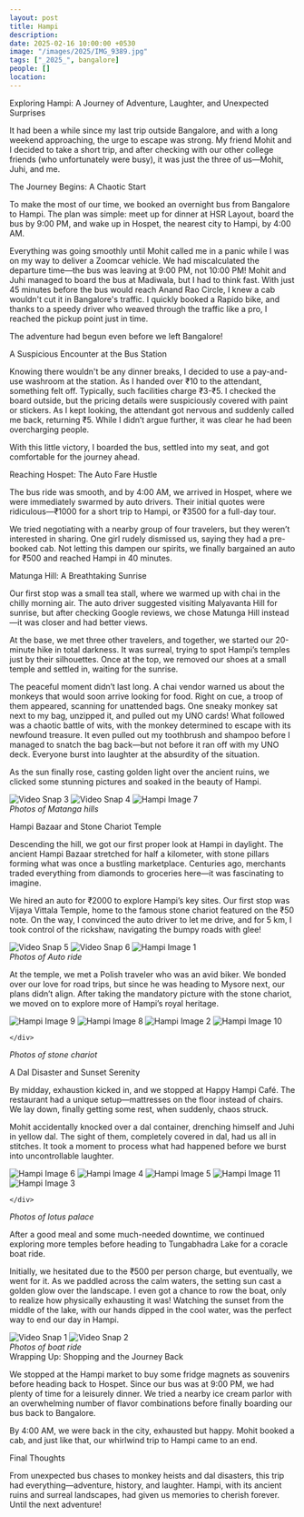 ```yaml
---
layout: post
title: Hampi
description: 
date: 2025-02-16 10:00:00 +0530
image: "/images/2025/IMG_9389.jpg"
tags: ["_2025_", bangalore]
people: []
location: 
---
```


Exploring Hampi: A Journey of Adventure, Laughter, and Unexpected Surprises

It had been a while since my last trip outside Bangalore, and with a long weekend approaching, the urge to escape was strong. My friend Mohit and I decided to take a short trip, and after checking with our other college friends (who unfortunately were busy), it was just the three of us—Mohit, Juhi, and me.

The Journey Begins: A Chaotic Start

To make the most of our time, we booked an overnight bus from Bangalore to Hampi. The plan was simple: meet up for dinner at HSR Layout, board the bus by 9:00 PM, and wake up in Hospet, the nearest city to Hampi, by 4:00 AM.

Everything was going smoothly until Mohit called me in a panic while I was on my way to deliver a Zoomcar vehicle. We had miscalculated the departure time—the bus was leaving at 9:00 PM, not 10:00 PM! Mohit and Juhi managed to board the bus at Madiwala, but I had to think fast. With just 45 minutes before the bus would reach Anand Rao Circle, I knew a cab wouldn't cut it in Bangalore's traffic. I quickly booked a Rapido bike, and thanks to a speedy driver who weaved through the traffic like a pro, I reached the pickup point just in time.

The adventure had begun even before we left Bangalore!

A Suspicious Encounter at the Bus Station

Knowing there wouldn't be any dinner breaks, I decided to use a pay-and-use washroom at the station. As I handed over ₹10 to the attendant, something felt off. Typically, such facilities charge ₹3-₹5. I checked the board outside, but the pricing details were suspiciously covered with paint or stickers. As I kept looking, the attendant got nervous and suddenly called me back, returning ₹5. While I didn’t argue further, it was clear he had been overcharging people.

With this little victory, I boarded the bus, settled into my seat, and got comfortable for the journey ahead.

Reaching Hospet: The Auto Fare Hustle

The bus ride was smooth, and by 4:00 AM, we arrived in Hospet, where we were immediately swarmed by auto drivers. Their initial quotes were ridiculous—₹1000 for a short trip to Hampi, or ₹3500 for a full-day tour.

We tried negotiating with a nearby group of four travelers, but they weren’t interested in sharing. One girl rudely dismissed us, saying they had a pre-booked cab. Not letting this dampen our spirits, we finally bargained an auto for ₹500 and reached Hampi in 40 minutes.

Matunga Hill: A Breathtaking Sunrise

Our first stop was a small tea stall, where we warmed up with chai in the chilly morning air. The auto driver suggested visiting Malyavanta Hill for sunrise, but after checking Google reviews, we chose Matunga Hill instead—it was closer and had better views.

At the base, we met three other travelers, and together, we started our 20-minute hike in total darkness. It was surreal, trying to spot Hampi’s temples just by their silhouettes. Once at the top, we removed our shoes at a small temple and settled in, waiting for the sunrise.

The peaceful moment didn’t last long. A chai vendor warned us about the monkeys that would soon arrive looking for food. Right on cue, a troop of them appeared, scanning for unattended bags. One sneaky monkey sat next to my bag, unzipped it, and pulled out my UNO cards! What followed was a chaotic battle of wits, with the monkey determined to escape with its newfound treasure. It even pulled out my toothbrush and shampoo before I managed to snatch the bag back—but not before it ran off with my UNO deck. Everyone burst into laughter at the absurdity of the situation.

As the sun finally rose, casting golden light over the ancient ruins, we clicked some stunning pictures and soaked in the beauty of Hampi.
<div class="gallery-box">
  <div class="gallery">
    <img src="/images/2025/internal/hampi_blog/vlcsnap-2025-03-24-08h59m02s809.png" loading="lazy" alt="Video Snap 3">
    <img src="/images/2025/internal/hampi_blog/vlcsnap-2025-03-24-09h01m55s073.png" loading="lazy" alt="Video Snap 4">
        <img src="/images/2025/internal/hampi_blog/IMG_9262.jpg" loading="lazy" alt="Hampi Image 7">
        </div>
  <em>Photos of Matanga hills</em>
</div>

Hampi Bazaar and Stone Chariot Temple

Descending the hill, we got our first proper look at Hampi in daylight. The ancient Hampi Bazaar stretched for half a kilometer, with stone pillars forming what was once a bustling marketplace. Centuries ago, merchants traded everything from diamonds to groceries here—it was fascinating to imagine.

We hired an auto for ₹2000 to explore Hampi’s key sites. Our first stop was Vijaya Vittala Temple, home to the famous stone chariot featured on the ₹50 note. On the way, I convinced the auto driver to let me drive, and for 5 km, I took control of the rickshaw, navigating the bumpy roads with glee!
<div class="gallery-box">
  <div class="gallery">
    <img src="/images/2025/internal/hampi_blog/vlcsnap-2025-03-24-09h03m11s287.png" loading="lazy" alt="Video Snap 5">
    <img src="/images/2025/internal/hampi_blog/vlcsnap-2025-03-24-09h05m52s925.png" loading="lazy" alt="Video Snap 6">
    <img src="/images/2025/internal/hampi_blog/DJI_20250315090615_0034_D.JPG" loading="lazy" alt="Hampi Image 1">

</div>
  <em>Photos of Auto ride</em>
</div>

At the temple, we met a Polish traveler who was an avid biker. We bonded over our love for road trips, but since he was heading to Mysore next, our plans didn’t align. After taking the mandatory picture with the stone chariot, we moved on to explore more of Hampi’s royal heritage.

<div class="gallery-box">
  <div class="gallery">
      <img src="/images/2025/internal/hampi_blog/IMG_9380.jpg" loading="lazy" alt="Hampi Image 9">
      <img src="/images/2025/internal/hampi_blog/IMG_9296.jpg" loading="lazy" alt="Hampi Image 8">
    <img src="/images/2025/internal/hampi_blog/DJI_20250315093040_0045_D.JPG" loading="lazy" alt="Hampi Image 2">
        <img src="/images/2025/internal/hampi_blog/IMG_9389.jpg" loading="lazy" alt="Hampi Image 10">

    </div>
  <em>Photos of stone chariot</em>
</div>




A Dal Disaster and Sunset Serenity

By midday, exhaustion kicked in, and we stopped at Happy Hampi Café. The restaurant had a unique setup—mattresses on the floor instead of chairs. We lay down, finally getting some rest, when suddenly, chaos struck.

Mohit accidentally knocked over a dal container, drenching himself and Juhi in yellow dal. The sight of them, completely covered in dal, had us all in stitches. It took a moment to process what had happened before we burst into uncontrollable laughter.
<div class="gallery-box">
  <div class="gallery">
    <img src="/images/2025/internal/hampi_blog/IMG20250315163436.jpg" loading="lazy" alt="Hampi Image 6">
    <img src="/images/2025/internal/hampi_blog/DJI_20250315155550_0077_D.JPG" loading="lazy" alt="Hampi Image 4">
    <img src="/images/2025/internal/hampi_blog/DJI_20250315155707_0079_D.JPG" loading="lazy" alt="Hampi Image 5">
    <img src="/images/2025/internal/hampi_blog/IMG_9475.jpg" loading="lazy" alt="Hampi Image 11">
        <img src="/images/2025/internal/hampi_blog/DJI_20250315155331_0074_D.JPG" loading="lazy" alt="Hampi Image 3">

    </div>
  <em>Photos of lotus palace</em>
</div>
After a good meal and some much-needed downtime, we continued exploring more temples before heading to Tungabhadra Lake for a coracle boat ride.

Initially, we hesitated due to the ₹500 per person charge, but eventually, we went for it. As we paddled across the calm waters, the setting sun cast a golden glow over the landscape. I even got a chance to row the boat, only to realize how physically exhausting it was! Watching the sunset from the middle of the lake, with our hands dipped in the cool water, was the perfect way to end our day in Hampi.
<div class="gallery-box">
  <div class="gallery">
    <img src="/images/2025/internal/hampi_blog/vlcsnap-2025-03-24-08h48m26s754.png" loading="lazy" alt="Video Snap 1">
    <img src="/images/2025/internal/hampi_blog/vlcsnap-2025-03-24-08h55m09s518.png" loading="lazy" alt="Video Snap 2">
  </div>
  <em>Photos of boat ride</em>
</div>
Wrapping Up: Shopping and the Journey Back

We stopped at the Hampi market to buy some fridge magnets as souvenirs before heading back to Hospet. Since our bus was at 9:00 PM, we had plenty of time for a leisurely dinner. We tried a nearby ice cream parlor with an overwhelming number of flavor combinations before finally boarding our bus back to Bangalore.

By 4:00 AM, we were back in the city, exhausted but happy. Mohit booked a cab, and just like that, our whirlwind trip to Hampi came to an end.

Final Thoughts

From unexpected bus chases to monkey heists and dal disasters, this trip had everything—adventure, history, and laughter. Hampi, with its ancient ruins and surreal landscapes, had given us memories to cherish forever. Until the next adventure!









